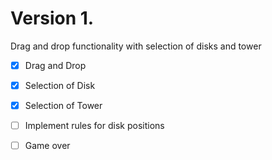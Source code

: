 # Version 1.
Drag and drop functionality with selection of disks and tower

- [x] Drag and Drop
- [x] Selection of Disk
- [x] Selection of Tower
- [ ] Implement rules for disk positions
- [ ] Game over


